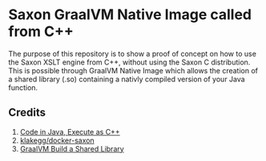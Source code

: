 # Saxon GraalVM Native Image called from C++

The purpose of this repository is to show a proof of concept on how to use the Saxon XSLT engine from C++, without using the Saxon C distribution. This is possible through GraalVM Native Image which allows the creation of a shared library (.so) containing a nativly compiled version of your Java function.


## Credits

1. [Code in Java, Execute as C++](https://towardsdatascience.com/code-in-java-execute-as-c-921f5db45f20)
2. [klakegg/docker-saxon](https://github.com/klakegg/docker-saxon)
3. [GraalVM Build a Shared Library](https://www.graalvm.org/reference-manual/native-image/#build-a-shared-library)
